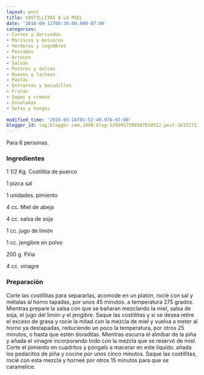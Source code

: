 ```yaml
---
layout: post
title: COSTILLITAS A LA MIEL
date: '2010-09-11T08:30:00.000-07:00'
categories:
- Carnes y derivados
- Mariscos y moluscos
- Verduras y legumbres
- Pescados
- Arroces
- Salsas
- Postres y dulces
- Huevos y lacteos
- Pastas
- Entrantes y bocadillos
- Frutas
- Sopas y cremas
- Ensaladas
- Setas y hongos
 
modified_time: '2016-03-16T01:52:49.976-07:00'
blogger_id: tag:blogger.com,1999:blog-5299957599287034512.post-161527120640399646
---
```


Para 6 personas.

<h3>Ingredientes</h3>

1 1/2 Kg. Costillita de puerco

1 pizca sal

1 unidades. pimiento

4 cc. Miel de abeja

4 cc. salsa de soja

1 cc. jugo de limón

1 cc. jengibre en polvo

200 g. Piña

4 cc. vinagre

<h3>Preparación</h3>

Corte las costillitas para separarlas, acomode en un platón, rocié con sal y métalas al horno tapadas, por unos 45 minutos. a temperatura 275 grados. Mientras prepare la salsa con que se bañaran mezclando la miel, salsa de soja, el jugo del limón y el jengibre. Saque las costillitas y si se desea retire el exceso de grasa y rocíe la mitad con la mezcla de miel y vuelva a meter al horno ya destapadas, reduciendo un poco la temperatura, por otros 25 minutos, o hasta que estén doraditas. Mientras escurra el almíbar de la piña y añada el vinagre incorporando todo con la mezcla que se reservó de miel. Corte el pimiento en cuadritos y póngalo a macerar en este líquido. añada los pedacitos de piña y cocine por unos cinco minutos. Saque las costillitas, rocié con esta mezcla y horneé por otros 15 minutos para que se caramelice.

